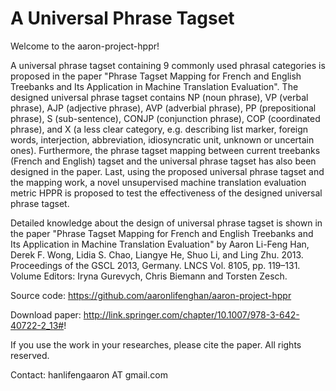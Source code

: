 A Universal Phrase Tagset
==================

Welcome to the aaron-project-hppr!

A universal phrase tagset containing 9 commonly used phrasal categories is proposed in the paper "Phrase Tagset Mapping 
for French and English Treebanks and Its Application in Machine Translation Evaluation". The designed universal phrase 
tagset contains NP (noun phrase), VP (verbal phrase), AJP (adjective phrase), AVP (adverbial phrase), PP (prepositional
phrase), S (sub-sentence), CONJP (conjunction phrase), COP (coordinated phrase), and X (a less clear category, e.g. 
describing list marker, foreign words, interjection, abbreviation, idiosyncratic unit, unknown or uncertain ones). 
Furthermore, the phrase tagset mapping between current treebanks (French and English) tagset and the universal phrase 
tagset has also been designed in the paper.
Last, using the proposed universal phrase tagset and the mapping work, a novel unsupervised machine translation 
evaluation metric HPPR is proposed to test the effectiveness of the designed universal phrase tagset.

Detailed knowledge about the design of universal phrase tagset is shown in the paper "Phrase Tagset Mapping for 
French and English Treebanks and Its Application in Machine Translation Evaluation" by Aaron Li-Feng Han, Derek F. 
Wong, Lidia S. Chao, Liangye He, Shuo Li, and Ling Zhu. 2013. Proceedings of the GSCL 2013, Germany. LNCS Vol. 8105, 
pp. 119–131. Volume Editors: Iryna Gurevych, Chris Biemann and Torsten Zesch. 

Source code: https://github.com/aaronlifenghan/aaron-project-hppr

Download paper: http://link.springer.com/chapter/10.1007/978-3-642-40722-2_13#!

If you use the work in your researches, please cite the paper. All rights reserved.

Contact: hanlifengaaron AT gmail.com
